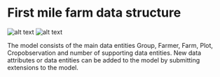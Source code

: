 # First mile farm data structure
![alt text][Coredatastructure]
![alt text][neutralmodel]

The model consists of the main data entities Group, Farmer, Farm, Plot, Cropobservation and number of supporting data entities. New data attributes or data entities can be added to the model by submitting extensions to the model.  

<script src="../_static/docson/widget.js" data-schema="../../_static/first-mile-schema.json"></script>

[Coredatastructure]: https://github.com/firstmile/reference-framework/blob/master/docs/_static/Neutraldatamodelgif.gif "Core data structure first mile farm data"
[neutralmodel]: https://github.com/firstmile/reference-framework/blob/master/docs/_static/Neutraldatamodelgif.gif "Neutral model for first mile farm data"

